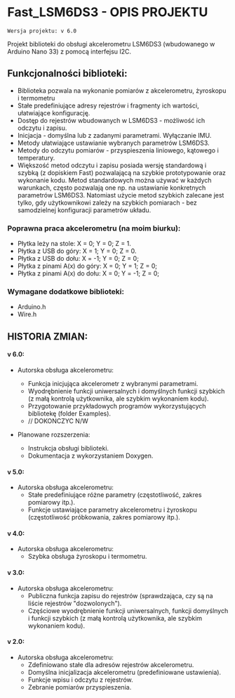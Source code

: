# Fast_LSM6DS3 - OPIS PROJEKTU

    Wersja projektu: v 6.0 

Projekt biblioteki do obsługi akcelerometru LSM6DS3 (wbudowanego w Arduino Nano 33) z pomocą interfejsu I2C.

## Funkcjonalności biblioteki:
- Biblioteka pozwala na wykonanie pomiarów z akcelerometru, żyroskopu i termometru
- Stałe predefiniujące adresy rejestrów i fragmenty ich wartości, ułatwiające konfigurację.
- Dostęp do rejestrów wbudowanych w LSM6DS3 - możliwość ich odczytu i zapisu.
- Inicjacja - domyślna lub z zadanymi parametrami. Wyłączanie IMU.
- Metody ułatwiające ustawianie wybranych parametrów LSM6DS3.
- Metody do odczytu pomiarów - przyspieszenia liniowego, kątowego i temperatury.
- Większość metod odczytu i zapisu posiada wersję standardową i szybką (z dopiskiem Fast) pozwalającą na szybkie prototypowanie oraz wykonanie kodu. Metod standardowych można używać w każdych warunkach, często pozwalają one np. na ustawianie konkretnych parametrów LSM6DS3. Natomiast użycie metod szybkich zalecane jest tylko, gdy użytkownikowi zależy na szybkich pomiarach - bez samodzielnej konfiguracji parametrów układu.

### Poprawna praca akcelerometru (na moim biurku):
- Płytka leży na stole: X =  0; Y =  0; Z =  1.
- Płytka z USB do góry: X =  1; Y =  0; Z =  0.
- Płytka z USB do dołu: X = -1; Y =  0; Z =  0;
- Płytka z pinami A(x) do góry: X = 0; Y =  1; Z =  0;
- Płytka z pinami A(x) do dołu: X = 0; Y = -1; Z =  0;

### Wymagane dodatkowe biblioteki:
- Arduino.h
- Wire.h

## HISTORIA ZMIAN:

#### v 6.0:
- Autorska obsługa akcelerometru:
    - Funkcja inicjująca akcelerometr z wybranymi parametrami.
    - Wyodrębnienie funkcji uniwersalnych i domyślnych funkcji szybkich (z małą kontrolą użytkownika, ale szybkim wykonaniem kodu).
    - Przygotowanie przykładowych programów wykorzystujących bibliotekę (folder Examples).
    - // DOKONCZYC N/W

- Planowane rozszerzenia:  
    - Instrukcja obsługi biblioteki.
    - Dokumentacja z wykorzystaniem Doxygen.


#### v 5.0:
- Autorska obsługa akcelerometru:
    - Stałe predefiniujące różne parametry (częstotliwość, zakres pomiarowy itp.).
    - Funkcje ustawiające parametry akcelerometru i żyroskopu (częstotliwość próbkowania, zakres pomiarowy itp.).


#### v 4.0:
- Autorska obsługa akcelerometru:
    - Szybka obsługa żyroskopu i termometru.

#### v 3.0:
- Autorska obsługa akcelerometru:
    - Publiczna funkcja zapisu do rejestrów (sprawdzająca, czy są na liście rejestrów "dozwolonych").
    - Częściowe wyodrębnienie funkcji uniwersalnych, funkcji domyślnych i funkcji szybkich (z małą kontrolą użytkownika, ale szybkim wykonaniem kodu).

#### v 2.0:
- Autorska obsługa akcelerometru:
    - Zdefiniowano stałe dla adresów rejestrów akcelerometru.
    - Domyślna inicjalizacja akcelerometru (predefiniowane ustawienia).
    - Funkcje wpisu i odczytu z rejestrów.
    - Zebranie pomiarów przyspieszenia.